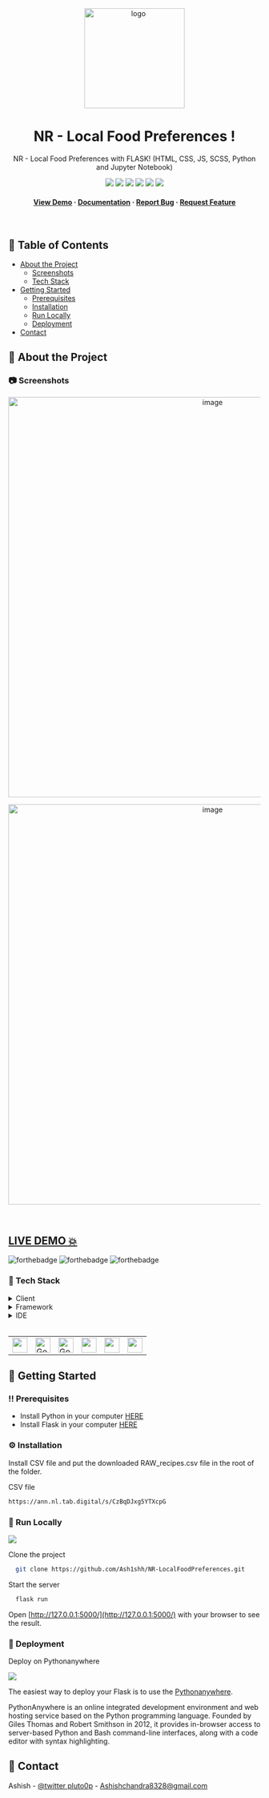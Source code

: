 <div align="center">

  <img src="https://user-images.githubusercontent.com/87669361/209313529-edf4415f-dcab-4321-a4b7-9b3a0315ea83.png" alt="logo" width="200" height="auto" />
  
# NR - Local Food Preferences !
  
  <p>
   NR - Local Food Preferences with FLASK! (HTML, CSS, JS, SCSS, Python and Jupyter Notebook)
  </p>
  
  
<!-- Badges -->

<a href="http://ash1shh.pythonanywhere.com/" target="_blank">![](https://img.shields.io/website-up-down-green-red/http/monip.org.svg)</a>
![](https://img.shields.io/badge/Maintained-Yes-indigo)
![](https://img.shields.io/github/forks/Ash1shh/NR-LocalFoodPreferences.svg)
![](https://img.shields.io/github/stars/Ash1shh/NR-LocalFoodPreferences.svg)
![](https://img.shields.io/github/issues/Ash1shh/NR-LocalFoodPreferences)
![](https://img.shields.io/github/last-commit/Ash1shh/NR-LocalFoodPreferences)

   
<h4>
    <a href="http://ash1shh.pythonanywhere.com/">View Demo</a>
  <span> · </span>
    <a href="https://github.com/Ash1shh/NR-LocalFoodPreferences/blob/main/README.md">Documentation</a>
  <span> · </span>
    <a href="https://github.com/Ash1shh/NR-LocalFoodPreferences/issues">Report Bug</a>
  <span> · </span>
    <a href="https://github.com/Ash1shh/NR-LocalFoodPreferences/issues">Request Feature</a>
  </h4>
</div>

<br />

<!-- Table of Contents -->
## :notebook_with_decorative_cover: Table of Contents

- [About the Project](#star2-about-the-project)
  * [Screenshots](#camera-screenshots)
  * [Tech Stack](#space_invader-tech-stack)
- [Getting Started](#toolbox-getting-started)
  * [Prerequisites](#bangbang-prerequisites)
  * [Installation](#gear-installation)
  * [Run Locally](#running-run-locally)
  * [Deployment](#triangular_flag_on_post-deployment)
- [Contact](#handshake-contact)

<!-- About the Project -->
## :star2: About the Project

<!-- Screenshots -->
### :camera: Screenshots

<div align="center" display='flex'>
<a ><img width='800rem'  src='https://user-images.githubusercontent.com/87669361/209312183-6e3f5837-ddc9-4b7a-afd0-ce2c68793864.jpg' alt='image'/></a>


<a ><img width='800rem'  src='https://user-images.githubusercontent.com/87669361/209312799-4e2458bb-8097-4695-ba0e-c0174d8f85eb.jpg' alt='image'/></a>

</div>

<br />


## <a href="http://ash1shh.pythonanywhere.com/" target="_blank">LIVE DEMO 💥</a>

![forthebadge](https://forthebadge.com/images/badges/built-with-love.svg)
![forthebadge](https://forthebadge.com/images/badges/for-you.svg)
![forthebadge](https://forthebadge.com/images/badges/powered-by-coffee.svg)

### :space_invader: Tech Stack

<details>
  <summary>Client</summary>
  <ul>
    <li><a href="https://html.spec.whatwg.org/">HTML</a></li>
    <li><a href="https://developer.mozilla.org/en-US/docs/Web/CSS">CSS</a></li>
    <li><a href="https://www.javascript.com/">JS</a></li>
    <li><a >SCSS</a></li>
  </ul>
</details>

<details>
<summary>Framework</summary>
  <ul>
    <li><a href="https://flask.palletsprojects.com/en/2.2.x/">Flask</a></li>
  </ul>
</details>

<details>
<summary>IDE</summary>
  <ul>
    <li><a href="https://jupyter.org/">Jupyter Notebook</a></li>
  </ul>
</details>
<br />

<table>
    <tr>
        <td>
<a href="#"><img src="https://user-images.githubusercontent.com/87669361/200163900-23e3e3a3-a288-4f82-8818-0fab83ff9e99.svg" alt="" width="30" height="30" /></a>
        </td>
                <td>
<a href="#"><img src="https://user-images.githubusercontent.com/87669361/200163901-b0552018-119a-46ee-9331-6a3b10bd1e71.svg" alt="Google" width="30" height="30" /></a>
        </td>
                        <td>
<a href="#"><img src="https://user-images.githubusercontent.com/87669361/200163883-05d709a0-3faf-448a-83cf-dcd5792c5bf3.svg" alt="Google" width="30" height="30" /></a>
        </td>
                        <td>
<a href="#"><img src="https://user-images.githubusercontent.com/87669361/209318126-9dc2e68a-4422-49da-8374-15f5b8f9e6fc.jpg" alt="" width="30" height="30" /></a>
        </td>
                        <td>
<a href="#"><img src="https://user-images.githubusercontent.com/87669361/209318155-4a7ff0f2-5b17-44ce-aa5f-4af51568ed02.png" alt="" width="30" height="30" /></a>
        </td>
                                <td>
<a href="#"><img src="https://user-images.githubusercontent.com/87669361/209318001-246767e8-6460-4f8a-822f-3468f2a0f284.png" alt="" width="30" height="30" /></a>
        </td>
    </tr>
</table>

## 	:toolbox: Getting Started
### :bangbang: Prerequisites
- Install Python in your computer <a href='https://www.python.org/downloads/'>HERE</a>
- Install Flask in your computer <a href='https://flask.palletsprojects.com/en/2.2.x/installation/'>HERE</a>

### :gear: Installation

Install CSV file and put the downloaded RAW_recipes.csv file in the root of the folder.

CSV file 

```bash
https://ann.nl.tab.digital/s/CzBqDJxg5YTXcpG
```

<!-- Run Locally -->
### :running: Run Locally

![](https://img.shields.io/badge/GIT-E44C30?style=for-the-badge&logo=git&logoColor=white)

Clone the project

```bash
  git clone https://github.com/Ash1shh/NR-LocalFoodPreferences.git
```

Start the server

```bash
  flask run
```

Open [http://127.0.0.1:5000/](http://127.0.0.1:5000/) with your browser to see the result.

<!-- <hr /> -->

<!-- Deployment -->
### :triangular_flag_on_post: Deployment

 Deploy on Pythonanywhere

![](https://img.shields.io/badge/Pythonanywhere-000000?style=for-the-badge&logo=Python&logoColor=white)

The easiest way to deploy your Flask is to use the [Pythonanywhere](https://help.pythonanywhere.com/pages/).

PythonAnywhere is an online integrated development environment and web hosting service based on the Python programming language. Founded by Giles Thomas and Robert Smithson in 2012, it provides in-browser access to server-based Python and Bash command-line interfaces, along with a code editor with syntax highlighting.

## :handshake: Contact

Ashish - [@twitter pluto0p](https://twitter.com/pluto0p) - Ashishchandra8328@gmail.com

